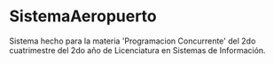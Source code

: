# SistemaAeropuerto
Sistema hecho para la materia 'Programacion Concurrente' del 2do cuatrimestre del 2do año de Licenciatura en Sistemas de Información.
